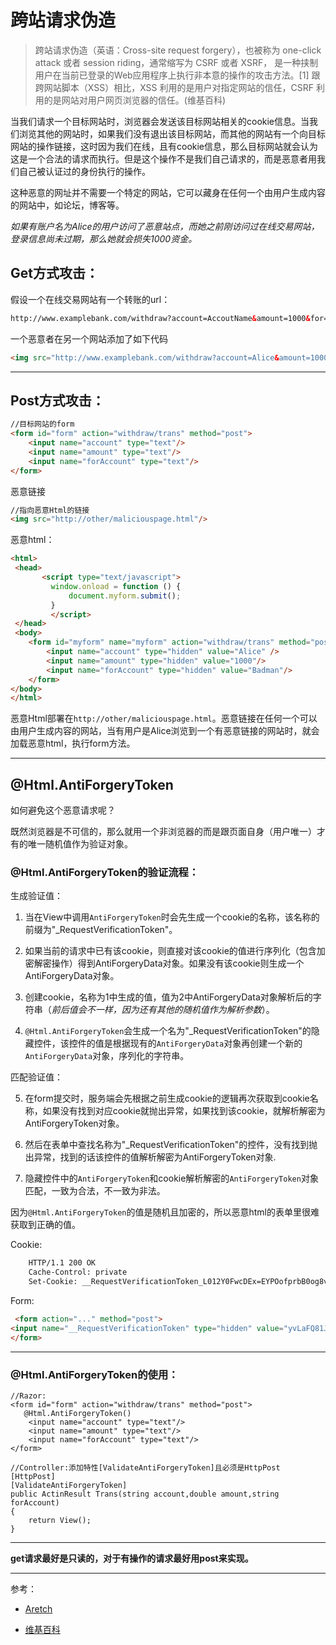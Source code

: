 # 跨站请求伪造
> 跨站请求伪造（英语：Cross-site request forgery），也被称为 one-click attack 或者 session riding，通常缩写为 CSRF 或者 XSRF， 是一种挟制用户在当前已登录的Web应用程序上执行非本意的操作的攻击方法。[1] 跟跨网站脚本（XSS）相比，XSS 利用的是用户对指定网站的信任，CSRF 利用的是网站对用户网页浏览器的信任。(维基百科)

当我们请求一个目标网站时，浏览器会发送该目标网站相关的cookie信息。当我们浏览其他的网站时，如果我们没有退出该目标网站，而其他的网站有一个向目标网站的操作链接，这时因为我们在线，且有cookie信息，那么目标网站就会认为这是一个合法的请求而执行。但是这个操作不是我们自己请求的，而是恶意者用我们自己被认证过的身份执行的操作。

这种恶意的网址并不需要一个特定的网站，它可以藏身在任何一个由用户生成内容的网站中，如论坛，博客等。

*如果有账户名为Alice的用户访问了恶意站点，而她之前刚访问过在线交易网站，登录信息尚未过期，那么她就会损失1000资金。*


## Get方式攻击：

假设一个在线交易网站有一个转账的url：

```Html
http://www.examplebank.com/withdraw?account=AccoutName&amount=1000&for=PayeeName
```

一个恶意者在另一个网站添加了如下代码

```Html 
<img src="http://www.examplebank.com/withdraw?account=Alice&amount=1000&for=Badman">
```

---

## Post方式攻击：

```Html
//目标网站的form
<form id="form" action="withdraw/trans" method="post">
    <input name="account" type="text"/>
    <input name="amount" type="text"/>
    <input name="forAccount" type="text"/>
</form>
```

恶意链接

```Html
//指向恶意Html的链接
<img src="http://other/maliciouspage.html"/>
```

恶意html：

```Html
<html>
 <head>
       <script type="text/javascript">
         window.onload = function () {
             document.myform.submit(); 
         }
         </script>
 </head>
 <body>
    <form id="myform" name="myform" action="withdraw/trans" method="post"/>
        <input name="account" type="hidden" value="Alice" />
        <input name="amount" type="hidden" value="1000"/>
        <input name="forAccount" type="hidden" value="Badman"/>
    </form>
</body>
</html>
```
恶意Html部署在`http://other/maliciouspage.html`。恶意链接在任何一个可以由用户生成内容的网站，当有用户是Alice浏览到一个有恶意链接的网站时，就会加载恶意html，执行form方法。

---

## @Html.AntiForgeryToken

如何避免这个恶意请求呢？

既然浏览器是不可信的，那么就用一个非浏览器的而是跟页面自身（用户唯一）才有的唯一随机值作为验证对象。

<!-- MVC中实现了一个`@Html.AntiForgeryToken()`的扩展方法。`@Html.AntiForgeryToken`会生成一个名为`_RequestVerificationToken`的隐藏控件，该控件的值在服务端生成且加密-。同时也会生成一个相关的cookie。在form提交时，服务端会先根据之前生成cookie的逻辑再次获取到cookie名称，如果没有找到对应cookie就抛出异常，如果找到该cookie，就解析解密为AntiForgeryToken对象，然后在表单中查找`_RequestVerificationToken`控件，没有找到抛出异常，找到的话也解析解密为AntiForgeryToken对象，和cookie解析解密的AntiForgeryToken对象匹配，一致为合法，不一致为非法。因为`@Html.AntiForgeryToken`的值是随机且加密的，所以恶意html的表单里很难获取到正确的值。 -->

### @Html.AntiForgeryToken的验证流程：

生成验证值：

1. 当在View中调用`AntiForgeryToken`时会先生成一个cookie的名称，该名称的前缀为"_RequestVerificationToken"。

2. 如果当前的请求中已有该cookie，则直接对该cookie的值进行序列化（包含加密解密操作）得到AntiForgeryData对象。如果没有该cookie则生成一个AntiForgeryData对象。

3. 创建cookie，名称为1中生成的值，值为2中AntiForgeryData对象解析后的字符串（*前后值会不一样，因为还有其他的随机值作为解析参数*）。

4. `@Html.AntiForgeryToken`会生成一个名为"_RequestVerificationToken"的隐藏控件，该控件的值是根据现有的`AntiForgeryData`对象再创建一个新的`AntiForgeryData`对象，序列化的字符串。

匹配验证值：

5. 在form提交时，服务端会先根据之前生成cookie的逻辑再次获取到cookie名称，如果没有找到对应cookie就抛出异常，如果找到该cookie，就解析解密为AntiForgeryToken对象。

6. 然后在表单中查找名称为"_RequestVerificationToken"的控件，没有找到抛出异常，找到的话该控件的值解析解密为AntiForgeryToken对象.

7. 隐藏控件中的`AntiForgeryToken`和cookie解析解密的`AntiForgeryToken`对象匹配，一致为合法，不一致为非法。

因为`@Html.AntiForgeryToken`的值是随机且加密的，所以恶意html的表单里很难获取到正确的值。

Cookie:

```Html
    HTTP/1.1 200 OK
    Cache-Control: private
    Set-Cookie: __RequestVerificationToken_L012Y0FwcDEx=EYPOofprbB0og8vI+Pzr1unY0Ye5BihYJgoIYBqzvZDZ+hcT5QUu+fj2hvFUVTTCFAZdjgCPzxwIGsoNdEyD8nSUbgapk8Xp3+ZD8cxguUrgl0lAdFd4ZGWEYzz0IN58l5saPJpuaChVR4QaMNbilNG4y7xiN2/UCrBF80LmPO4=; path=/; HttpOnly
```

Form:

```Html
 <form action="..." method="post">
<input name="__RequestVerificationToken" type="hidden" value="yvLaFQ81JVgguKECyF/oQ+pc2/6q0MuLEaF73PvY7pvxaE68lO5qgXZWhfqIk721CBS0SJZjvOjbc7o7GL3SQ3RxIW90no7FcxzR6ohHUYEKdxyfTBuAVjAuoil5miwoY8+6HNoSPbztyhMVvtCsQDtvQfyW1GNa7qvlQSqYxQW7b6nAR2W0OxNi4NgrFEqbMFrD+4CwwAg4PUWpvcQxYA==" />
</form>
```

---

### @Html.AntiForgeryToken的使用：

```CSharp
//Razor:
<form id="form" action="withdraw/trans" method="post">
   @Html.AntiForgeryToken()
    <input name="account" type="text"/>
    <input name="amount" type="text"/>
    <input name="forAccount" type="text"/>
</form>

//Controller:添加特性[ValidateAntiForgeryToken]且必须是HttpPost
[HttpPost]
[ValidateAntiForgeryToken]
public ActinResult Trans(string account,double amount,string forAccount)
{
    return View();
}
```

---

**get请求最好是只读的，对于有操作的请求最好用post来实现。**

---
参考：

* [Aretch](http://www.cnblogs.com/artech/archive/2012/07/02/AuthorizationFilter.html)

* [维基百科](https://zh.wikipedia.org/wiki/%E8%B7%A8%E7%AB%99%E8%AF%B7%E6%B1%82%E4%BC%AA%E9%80%A0)